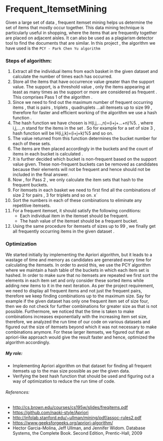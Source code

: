 # Frequent_ItemsetMining
Given a large set of data , frequent itemset mining helps us determine the set of items that mostly occur together.
This data mining technique is particularly useful in shopping, where the items that are frequently together are placed on adjacent aisles. It can also be used as a plagiarism detector tool to find the documents that are similar.
In this project , the algorithm we have used is the `PCY - Park Chen Yu algorithm`

### Steps of algorithm:
1. Extract all the individual items from each basket in the given dataset and calculate the number of times each has occurred.
2. Store all the items that have occurrence value greater than the support value. The support, is a threshold value , only the items appearing at least as many times as the support or more are considered as frequent . This comprises Pass 1 of the algorithm .
3. Since we need to find out the maximum number of frequent occurring items , that is pairs , triplets , quadruplets ...all itemsets up to size 99 , therefore for faster and efficient working of the algorithm we use a hash function .
4. The hash function we have chosen is H(i,j,...,n)=(i+j+...+n)%5. , where i,j,...,n stand for the items in the set . So for example for a set of size 3 , hash function will be H(i,j,k)=(i+j+k)%5 and so on.
5. The value returned from this function determines the bucket number for each of these sets.
6. The items are then placed accordingly in the buckets and the count of items in each bucket is calculated .
7. It is further decided which bucket is non-frequent based on the support value given. These non-frequent buckets can be removed as candidates because their elements will not be frequent and hence should not be included in the final answer.
8. Now , for Pass 2 , we only calculate the item sets that hash to the frequent buckets.
9. For itemsets in each basket we need to first find all the combinations of size 2 for pairs , 3 for triplets and so on. x`
10. Sort the numbers in each of these combinations to eliminate any repetitive itemsets.
11. For a frequent itemset, it should satisfy the following conditions:  
    * Each individual item in the itemset should be frequent.  
    * The hash value of the itemset should be a frequent bucket.  
12. Using the same procedure for itemsets of sizes up to 99 , we finally get all frequently occurring items in the given dataset .


### Optimization 
We started initially by implementing the Apriori algorithm, but it leads to a wastage of time and memory as candidates are generated every time for calculating the itemsets. In order to avoid this, we use the PCY algorithm where we maintain a hash table of the buckets in which each item set is hashed. In order to make sure that no itemsets are repeated we first sort the elements in each item set and only consider these sorted items while adding new items to it in the next iteration.
As per the project requirement, we need to display all frequent items and not just the frequent pairs, therefore we keep finding combinations up to the maximum size. Say for example if the given dataset has only one frequent item set of size four, then we do not check for further combinations for greater size as that is not possible. Furthermore, we noticed that the time is taken to make combinations increases exponentially with the increasing item set size, therefore, we analyzed the run time of our code on various datasets and figured out the size of itemsets beyond which it was not necessary to make combinations anymore. For these larger itemsets, we figured out that an apriori-like approach would give the result faster and hence, optimized the algorithm accordingly.

##### My role: 
* Implementing Apriori algorithm on that dataset for finding all frequent itemsets up to the max size possible as per the given data.
* Verifying the best hash function that should be used and figuring out a way of optimization to reduce the run time of code.

###### References: 
* http://cs.brown.edu/courses/cs195w/slides/freqitems.pdf  
* https://github.com/naoki-style/Apriori  
* http://infolab.stanford.edu/~ullman/mining/pdf/assoc-rules2.pdf  
* https://www.geeksforgeeks.org/apriori-algorithm/  
* Hector Garcia-Molina, Jeff Ullman, and Jennifer Widom. Database Systems, the Complete Book. Second Edition, Prentic-Hall, 2009  
